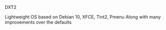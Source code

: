 DXT2

Lightweight OS based on Debian 10, XFCE, Tint2, Pmenu
Along with many improvements over the defaults
